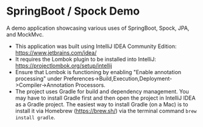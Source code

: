 # SpringBoot / Spock Demo
A demo application showcasing various uses of SpringBoot, Spock, JPA, and MockMvc.

- This application was built using IntelliJ IDEA Community Edition: https://www.jetbrains.com/idea/ 
- It requires the Lombok plugin to be installed into IntelliJ: https://projectlombok.org/setup/intellij
- Ensure that Lombok is functioning by enabling "Enable annotation processing" under Preferences->Build,Execution,Deployment->Compiler->Annotation Processors.
- The project uses Gradle for build and dependency management. You may have to install Gradle first and then open the project in IntelliJ IDEA as a Gradle project. The easiest way to install Gradle (on a Mac) is to install it via Homebrew (https://brew.sh/) via the terminal command ``brew install gradle``.